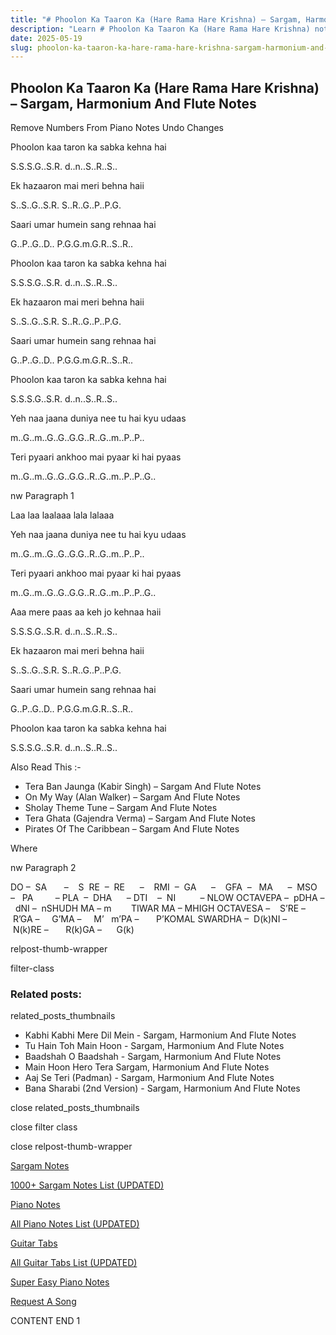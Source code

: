 ```yaml
---
title: "# Phoolon Ka Taaron Ka (Hare Rama Hare Krishna) – Sargam, Harmonium And Flute Notes"
description: "Learn # Phoolon Ka Taaron Ka (Hare Rama Hare Krishna) notes, sargam, harmonium notations and flute notes. Easy step-by-step tutorial for beginners."
date: 2025-05-19
slug: phoolon-ka-taaron-ka-hare-rama-hare-krishna-sargam-harmonium-and-flute-notes
---
```


## Phoolon Ka Taaron Ka (Hare Rama Hare Krishna) – Sargam, Harmonium And Flute Notes

Remove Numbers From Piano Notes
Undo Changes

Phoolon kaa taron ka sabka kehna hai

S.S.S.G..S.R. d..n..S..R..S..

Ek hazaaron mai meri behna haii

S..S..G..S.R. S..R..G..P..P.G.

Saari umar humein sang rehnaa hai

G..P..G..D.. P.G.G.m.G.R..S..R..

Phoolon kaa taron ka sabka kehna hai

S.S.S.G..S.R. d..n..S..R..S..

Ek hazaaron mai meri behna haii

S..S..G..S.R. S..R..G..P..P.G.

Saari umar humein sang rehnaa hai

G..P..G..D.. P.G.G.m.G.R..S..R..

Phoolon kaa taron ka sabka kehna hai

S.S.S.G..S.R. d..n..S..R..S..

Yeh naa jaana duniya nee tu hai kyu udaas

m..G..m..G..G..G.G..R..G..m..P..P..

Teri pyaari ankhoo mai pyaar ki hai pyaas

m..G..m..G..G..G.G..R..G..m..P..P..G..

nw Paragraph 1

Laa laa laalaaa lala lalaaa

Yeh naa jaana duniya nee tu hai kyu udaas

m..G..m..G..G..G.G..R..G..m..P..P..

Teri pyaari ankhoo mai pyaar ki hai pyaas

m..G..m..G..G..G.G..R..G..m..P..P..G..

Aaa mere paas aa keh jo kehnaa haii

S.S.S.G..S.R. d..n..S..R..S..

Ek hazaaron mai meri behna haii

S..S..G..S.R. S..R..G..P..P.G.

Saari umar humein sang rehnaa hai

G..P..G..D.. P.G.G.m.G.R..S..R..

Phoolon kaa taron ka sabka kehna hai

S.S.S.G..S.R. d..n..S..R..S..



Also Read This :-



* Tera Ban Jaunga (Kabir Singh) – Sargam And Flute Notes
* On My Way (Alan Walker) – Sargam And Flute Notes
* Sholay Theme Tune – Sargam And Flute Notes
* Tera Ghata (Gajendra Verma) – Sargam And Flute Notes
* Pirates Of The Caribbean – Sargam And Flute Notes

Where

nw Paragraph 2



DO –  SA       –    S  RE  –  RE      –    RMI  –  GA      –    GFA  –   MA      –  MSO  –   PA         – PLA  –  DHA      – DTI    –  NI          – NLOW OCTAVEPA –  pDHA –  dNI –  nSHUDH MA – m        TIWAR MA – MHIGH OCTAVESA –    S’RE –     R’GA –     G’MA –     M’   m’PA –       P’KOMAL SWARDHA –  D(k)NI –       N(k)RE –       R(k)GA –      G(k)



relpost-thumb-wrapper

filter-class

### Related posts:

related_posts_thumbnails

* Kabhi Kabhi Mere Dil Mein - Sargam, Harmonium And Flute Notes
* Tu Hain Toh Main Hoon - Sargam, Harmonium And Flute Notes
* Baadshah O Baadshah - Sargam, Harmonium And Flute Notes
* Main Hoon Hero Tera Sargam, Harmonium And Flute Notes
* Aaj Se Teri (Padman) - Sargam, Harmonium And Flute Notes
* Bana Sharabi (2nd Version) - Sargam, Harmonium And Flute Notes

close related_posts_thumbnails

close filter class

close relpost-thumb-wrapper

[Sargam Notes](https://www.notationsworld.com/sargam-notes.html)

[1000+ Sargam Notes List (UPDATED)](https://www.notationsworld.com/all-songs-list-sargam-notes.html)

[Piano Notes](https://www.notationsworld.com/piano-notes.html)

[All Piano Notes List (UPDATED)](https://www.notationsworld.com/all-songs-list-piano-notes.html)

[Guitar Tabs](https://www.notationsworld.com/guitar-tabs.html)

[All Guitar Tabs List (UPDATED)](https://www.notationsworld.com/all-songs-list-guitar-tabs.html)

[Super Easy Piano Notes](https://studywall.in/)

[Request A Song](https://www.notationsworld.com/request-a-song.html)

CONTENT END 1

